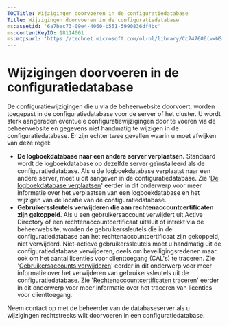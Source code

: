 ```yaml
---
TOCTitle: Wijzigingen doorvoeren in de configuratiedatabase
Title: Wijzigingen doorvoeren in de configuratiedatabase
ms:assetid: '6a7bec73-09e4-4060-b551-5990836df4bc'
ms:contentKeyID: 18114061
ms:mtpsurl: 'https://technet.microsoft.com/nl-nl/library/Cc747606(v=WS.10)'
---
```


Wijzigingen doorvoeren in de configuratiedatabase
=================================================

De configuratiewijzigingen die u via de beheerwebsite doorvoert, worden toegepast in de configuratiedatabase voor de server of het cluster. U wordt sterk aangeraden eventuele configuratiewijzigingen door te voeren via de beheerwebsite en gegevens niet handmatig te wijzigen in de configuratiedatabase. Er zijn echter twee gevallen waarin u moet afwijken van deze regel:

-   **De logboekdatabase naar een andere server verplaatsen.** Standaard wordt de logboekdatabase op dezelfde server geïnstalleerd als de configuratiedatabase. Als u de logboekdatabase verplaatst naar een andere server, moet u dit aangeven in de configuratiedatabase. Zie '[De logboekdatabase verplaatsen](https://technet.microsoft.com/34ea8045-dc94-422e-9601-29927cfc1534)' eerder in dit onderwerp voor meer informatie over het verplaatsen van een logboekdatabase en het wijzigen van de locatie van de configuratiedatabase.
-   **Gebruikerssleutels verwijderen die aan rechtenaccountcertificaten zijn gekoppeld**. Als u een gebruikersaccount verwijdert uit Active Directory of een rechtenaccountcertificaat uitsluit of intrekt via de beheerwebsite, worden de gebruikerssleutels die in de configuratiedatabase aan het rechtenaccountcertificaat zijn gekoppeld, niet verwijderd. Niet-actieve gebruikerssleutels moet u handmatig uit de configuratiedatabase verwijderen, deels om beveiligingsredenen maar ook om het aantal licenties voor clienttoegang (CAL's) te traceren. Zie '[Gebruikersaccounts verwijderen](https://technet.microsoft.com/bf73b141-d4d1-4807-a773-3aaff58b0db6)' eerder in dit onderwerp voor meer informatie over het verwijderen van gebruikerssleutels uit de configuratiedatabase. Zie '[Rechtenaccountcertificaten traceren](https://technet.microsoft.com/5bb0f3cf-fc44-4e60-a93f-c789d6f8a902)' eerder in dit onderwerp voor meer informatie over het traceren van licenties voor clienttoegang.

Neem contact op met de beheerder van de databaseserver als u wijzigingen rechtstreeks wilt doorvoeren in een configuratiedatabase.
